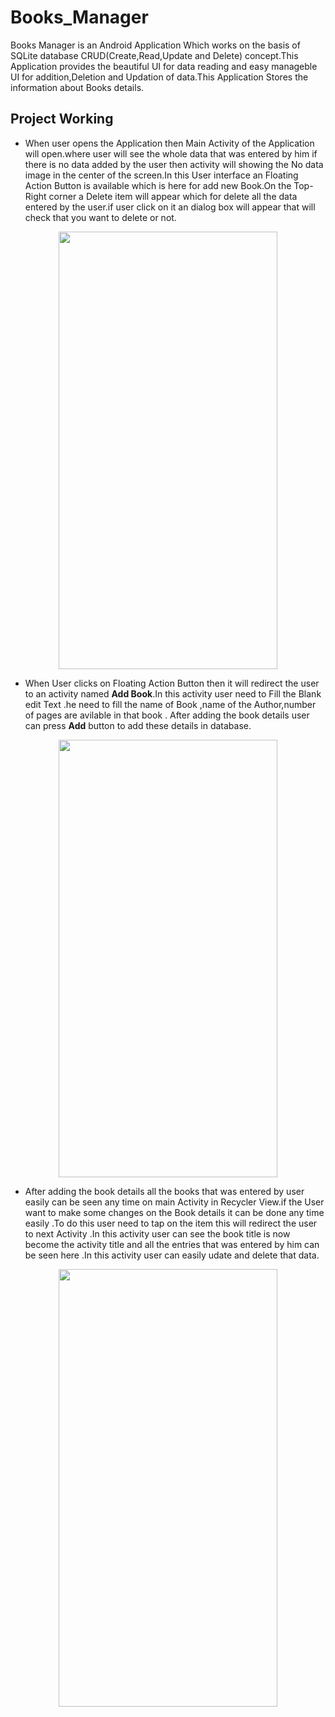 # Books_Manager
Books Manager is an Android Application Which works on the basis of SQLite database CRUD(Create,Read,Update and Delete) concept.This Application provides the beautiful UI for data reading and easy manageble UI for addition,Deletion and Updation of data.This Application Stores the information about Books details.

## Project Working
* When user opens the Application then Main Activity of the Application will open.where user will see the whole data that was entered by him if there is no data added by the user then activity will showing the No data image in the center of the screen.In this User interface an Floating Action Button is available which is here for add new Book.On the Top-Right corner a Delete item will appear which for delete all the data entered by the user.if user click on it an dialog box will appear that will check that you want to delete or not.

<p align="center">
  <img width="350" height="700" src="https://user-images.githubusercontent.com/85444852/145839473-9b185892-8caf-4901-8228-394ec9951043.jpg">
</p>


* When User clicks on Floating Action Button then it will redirect the user to an activity named **Add Book**.In this activity user need to Fill the Blank edit Text .he need to fill the name of Book ,name of the Author,number of pages are avilable in that book . After adding the book details user can press **Add** button to add these details in database.

<p align="center">
  <img width="350" height="700" src="https://user-images.githubusercontent.com/85444852/145839488-cf7b7523-1e4e-4594-8623-dcaf3ced682c.jpg">
</p>

* After adding the book details all the books that was entered by user easily can be seen any time on main Activity in Recycler View.if the User want to make some changes on the Book details it can be done any time easily .To do this user need to tap on the item this will redirect the user to next Activity .In this activity user can see the book title is now become the activity title and all the entries that was entered by him can be seen here .In this activity user can easily udate and delete that data.

<p align="center">
  <img width="350" height="700" src="https://user-images.githubusercontent.com/85444852/145839505-9144605a-5c81-434a-8e87-72aeb7127704.jpg">
</p>

